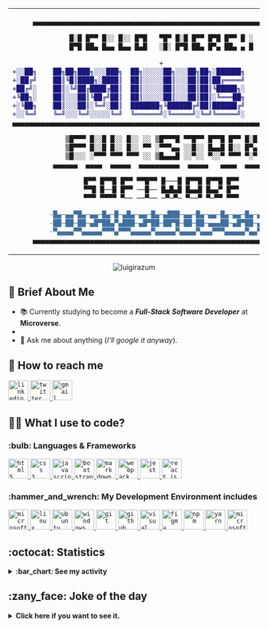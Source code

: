 <table>
  <tr>
    <td align="center" rowspan="2">

```diff
▄▄▄▄▄▄▄▄▄▄▄▄▄▄▄▄▄▄▄▄▄▄▄▄▄▄▄▄▄▄▄▄▄▄▄▄▄▄▄▄▄▄▄▄▄▄▄▄▄▄▄▄▄▄▄▄▄▄▄▄▄▄▄

█░█ █▀▀ █░░ █░░ █▀█   ▀█▀ █░█ █▀▀ █▀█ █▀▀ █ ░
█▀█ ██▄ █▄▄ █▄▄ █▄█   ░█░ █▀█ ██▄ █▀▄ ██▄ ▄ █

+
+░░██╗    ██╗██╗███╗░░░███╗  ██╗░░░░░██╗░░░██╗██╗░██████╗    ░░░░██╗██╗░░
+░██╔╝    ██║╚█║████╗░████║  ██║░░░░░██║░░░██║██║██╔════╝    ░░░██╔╝╚██╗░
+██╔╝░    ██║░╚╝██╔████╔██║  ██║░░░░░██║░░░██║██║╚█████╗░    ░░██╔╝░░╚██╗
+╚██╗░    ██║░░░██║╚██╔╝██║  ██║░░░░░██║░░░██║██║░╚═══██╗    ░██╔╝░░░██╔╝
+░╚██╗    ██║░░░██║░╚═╝░██║  ███████╗╚██████╔╝██║██████╔╝    ██╔╝░░░██╔╝░
+░░╚═╝    ╚═╝░░░╚═╝░░░░░╚═╝  ╚══════╝░╚═════╝░╚═╝╚═════╝░    ╚═╝░░░░╚═╝░░
▄▄▄▄▄▄▄▄▄▄▄▄▄▄▄▄▄▄▄▄▄▄▄▄▄▄▄▄▄▄▄▄▄▄▄▄▄▄▄▄▄▄▄▄▄▄▄▄▄▄▄▄▄▄▄▄▄▄▄▄▄▄▄▄▄▄▄▄▄▄▄▄▄

▒█▀▀▀ █░░█ █░░ █░░ ░░ ▒█▀▀▀█ ▀▀█▀▀ █▀▀█ █▀▀ █░█
▒█▀▀▀ █░░█ █░░ █░░ ▀▀ ░▀▀▀▄▄ ░░█░░ █▄▄█ █░░ █▀▄
▒█░░░ ░▀▀▀ ▀▀▀ ▀▀▀ ░░ ▒█▄▄▄█ ░░▀░░ ▀░░▀ ▀▀▀ ▀░▀
▄▄▄▄▄▄  ▄▄▄▄  ▄▄▄▄▄  ▄▄▄▄▄▄▄▄▄▄  ▄▄▄▄▄   ▄▄▄▄  ▄▄▄▄▄▄

█▀▀ █▀▀█ █▀▀ ▀▀█▀▀ █───█ █▀▀█ █▀▀█ █▀▀
▀▀█ █──█ █▀▀ ──█── █▄█▄█ █▄▄█ █▄▄▀ █▀▀
▀▀▀ ▀▀▀▀ ▀── ──▀── ─▀─▀─ ▀──▀ ▀─▀▀ ▀▀▀

-█▄─▄▄▀█▄─▄▄─█▄─█─▄█▄─▄▄─█▄─▄███─▄▄─█▄─▄▄─█▄─▄▄─█▄─▄▄▀█
-██─██─██─▄█▀██▄▀▄███─▄█▀██─██▀█─██─██─▄▄▄██─▄█▀██─▄─▄█
-▀▄▄▄▄▀▀▄▄▄▄▄▀▀▀▄▀▀▀▄▄▄▄▄▀▄▄▄▄▄▀▄▄▄▄▀▄▄▄▀▀▀▄▄▄▄▄▀▄▄▀▄▄▀
▄▄▄▄▄▄▄▄▄▄▄▄▄▄▄▄▄▄▄▄▄▄▄▄▄▄▄▄▄▄▄▄▄▄▄▄▄▄▄▄▄▄▄▄▄▄▄▄▄▄▄▄▄▄▄▄▄▄▄▄▄▄▄
```

  </td>
    <td align="center">
      <img src="assets/imgs/duckmatrix.gif">
    </td>
  </tr>
  <tr>
    <td align="center">
      <img src="https://quotes-github-readme.vercel.app/api?type=vetical&theme=dark" alt="Dev Quote Card" />
    </td>
  </tr>
</table>

<div align="center">
  <img src="https://komarev.com/ghpvc/?username=luigirazum&label=Profile%20views&color=0e75b6&style=flat" alt="luigirazum" />
</div>


## :mega: Brief About Me
- 📚 Currently studying to become a **_Full-Stack Software Developer_** at **Microverse**.
- 
- 💬 Ask me about anything (_I'll google it anyway_).


## :postbox: How to reach me
<a href="https://linkedin.com/in/luiszubia" target="_blank" rel="noreferrer">
  <code><img src="https://raw.githubusercontent.com/rahuldkjain/github-profile-readme-generator/master/src/images/icons/Social/linked-in-alt.svg" alt="linkedin" height="40" width="40" /></code>
</a>
<a href="https://twitter.com/luigirazum" target="_blank" rel="noreferrer">
  <code><img src="https://raw.githubusercontent.com/rahuldkjain/github-profile-readme-generator/master/src/images/icons/Social/twitter.svg" alt="twitter" height="40" width="40" /></code>
</a>
<a href="mailto:soyzubia@gmail.com" target="_blank" rel="noreferrer">
  <code><img src="https://cdn.simpleicons.org/gmail" alt="gmail" height="40" width="40" /></code>
</a>


## 👨‍💻 What I use to code?
<h3>:bulb: Languages & Frameworks</h3>
<a href="https://www.w3.org/html/" target="_blank" rel="noreferrer"> 
  <code><img title="HTML 5" alt="html5" width="40px" height="40px" src="https://cdn.jsdelivr.net/gh/devicons/devicon/icons/html5/html5-original.svg" /></code>
</a>
<a href="https://www.w3schools.com/css/" target="_blank" rel="noreferrer">
  <code><img title="CSS 3" alt="css 3" width="40px" height="40px" src="https://cdn.jsdelivr.net/gh/devicons/devicon/icons/css3/css3-original.svg" /></code>
</a>
<a href="https://developer.mozilla.org/en-US/docs/Web/JavaScript" target="_blank" rel="noreferrer">
  <code><img title="JavaScript" alt="javascript" width="40px" height="40px" src="https://cdn.jsdelivr.net/gh/devicons/devicon/icons/javascript/javascript-original.svg" /></code>
</a>
<a href="https://getbootstrap.com" target="_blank" rel="noreferrer">
  <code><img title="Bootstrap" alt="bootstrap" width="40px" height="40px" src="https://cdn.jsdelivr.net/gh/devicons/devicon/icons/bootstrap/bootstrap-original.svg" /></code>
</a>
<a href="https://docs.github.com/en/get-started/writing-on-github/getting-started-with-writing-and-formatting-on-github/quickstart-for-writing-on-github" target="_blank" rel="noreferrer">
  <code><img title="Markdown" alt="markdown" width="40px" height="40px" src="https://cdn.simpleicons.org/markdown/white" /></code>
</a>
<a href="https://webpack.js.org" target="_blank" rel="noreferrer">
  <code><img title="Webpack" alt="webpack" width="40px" height="40px" src="https://cdn.jsdelivr.net/gh/devicons/devicon/icons/webpack/webpack-original.svg" /></code>
</a>
<a href="https://jestjs.io" target="_blank" rel="noreferrer">
  <code><img title="Jest" alt="jest" width="40px" height="40px" src="https://cdn.jsdelivr.net/gh/devicons/devicon/icons/jest/jest-plain.svg" /></code>
</a>
<a href="https://reactjs.org/" target="_blank" rel="noreferrer">
  <code><img title="ReactJS" alt="react js" width="40px" height="40px" src="https://cdn.jsdelivr.net/gh/devicons/devicon/icons/react/react-original.svg" /></code>
</a>


<h3>:hammer_and_wrench: My Development Environment includes</h3>
<a href="https://www.microsoft.com/en-us/windows/windows-10-specifications" target="_blank" rel="noreferrer">
  <code><img title="MS Windows" alt="microsoft windows" width="40px" height="40px" src="https://cdn.jsdelivr.net/gh/devicons/devicon/icons/windows8/windows8-original.svg" /></code>
</a>
<a href="https://www.linux.org/" target="_blank" rel="noreferrer">
  <code><img title="Linux" alt="linux" width="40px" height="40px" src="https://cdn.jsdelivr.net/gh/devicons/devicon/icons/linux/linux-original.svg" /></code>
</a>
<a href="https://ubuntu.com/" target="_blank" rel="noreferrer">
  <code><img title="Ubuntu" alt="ubuntu" width="40px" height="40px" src="https://cdn.jsdelivr.net/gh/devicons/devicon/icons/ubuntu/ubuntu-plain.svg" /></code>
</a>
<a href="https://github.com/microsoft/terminal" target="_blank" rel="noreferrer">
  <code><img title="Windows Terminal" alt="windows terminal" height="40" width="40" src="https://cdn.simpleicons.org/windowsterminal/white" /></code>
</a>
<a href="https://git-scm.com/" target="_blank" rel="noreferrer">
  <code><img title="Git" alt="git" width="40px" height="40px" src="https://cdn.jsdelivr.net/gh/devicons/devicon/icons/git/git-original.svg" /></code>
</a>
<a href="https://github.com/" target="_blank" rel="noreferrer">
  <code><img title="GitHub" alt="github" width="40px" height="40px" src="https://cdn.simpleicons.org/github/white" /></code>
</a>
<a href="https://code.visualstudio.com/" target="_blank" rel="noreferrer">
  <code><img title="VS Code" alt="visual studio code" width="40px" height="40px" src="https://cdn.jsdelivr.net/gh/devicons/devicon/icons/vscode/vscode-original.svg" /></code>
</a>
<a href="https://www.figma.com/" target="_blank" rel="noreferrer">
  <code><img title="Figma" alt="figma" width="40px" height="40px" src="https://cdn.jsdelivr.net/gh/devicons/devicon/icons/figma/figma-original.svg" /></code>
</a>
<a href="https://www.npmjs.com/" target="_blank" rel="noreferrer">
  <code><img title="npm" alt="npm" width="40px" height="40px" src="https://cdn.jsdelivr.net/gh/devicons/devicon/icons/npm/npm-original-wordmark.svg" /></code>
</a>
<a href="https://yarnpkg.com/" target="_blank" rel="noreferrer">
  <code><img title="Yarn" alt="yarn" width="40px" height="40px" src="https://cdn.jsdelivr.net/gh/devicons/devicon/icons/yarn/yarn-original.svg" /></code>
</a>
<a href="https://www.microsoft.com/en-us/edge/download" target="_blank" rel="noreferrer">
  <code><img title="Microsoft Edge" alt="microsoft edge" width="40px" height="40px" src="https://cdn.simpleicons.org/microsoftedge" /></code>
</a>

<br />

<h2>:octocat: Statistics</h2>
<details>	
  <summary><b>:bar_chart: See my activity</b></summary>
  <br />
  <table>
    <tr> <!-- First row of the table -->
      <td> <!-- Shows Statistics for the GH profile on the first row / first column -->
        <img height="150px" src="https://github-readme-stats.vercel.app/api?username=luigirazum&theme=slateorange&bg_color=00000000&text_bold=false&hide_border=true&include_all_commits=true&count_private=true&show_icons=true&custom_title=Statistics%20for%20Luis&hide_title=true&line_height=22&card_width=422px" />
      </td>
      <td rowspan="2"> <!-- Shows coding languages statistics on second column / first & second rows -->
        <img height="340px" src="https://github-readme-stats.vercel.app/api/top-langs/?username=luigirazum&theme=slateorange&bg_color=00000000&hide_border=true&include_all_commits=true&count_private=true&custom_title=Coding%20Languages&card_width=200px" />
      </td>
    </tr> <!-- EOF - First row of the table -->
    <tr> <!-- Second row of the table -->
      <td> <!-- Shows the user streak on the second row / first column -->
        <img height="170px" src="https://github-readme-streak-stats.herokuapp.com/?user=luigirazum&layout=compact&theme=slateorange&background=00000000&hide_border=true" />
      </td>
    </tr> <!-- EOF - Second row of the table -->
  </table>
</details>

<h2>:zany_face: Joke of the day</h2>
<details>
<summary><b>Click here if you want to see it.</b></summary>
  <img src="https://readme-jokes.vercel.app/api?theme=gotham&bgColor=%2300000010&hideBorder" alt="Jokes Card" />
</details>
